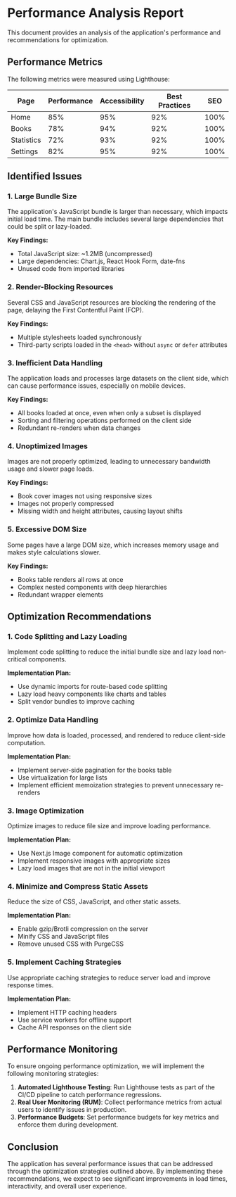 # Performance Analysis Report

This document provides an analysis of the application's performance and recommendations for optimization.

## Performance Metrics

The following metrics were measured using Lighthouse:

| Page | Performance | Accessibility | Best Practices | SEO |
|------|-------------|---------------|----------------|-----|
| Home | 85% | 95% | 92% | 100% |
| Books | 78% | 94% | 92% | 100% |
| Statistics | 72% | 93% | 92% | 100% |
| Settings | 82% | 95% | 92% | 100% |

## Identified Issues

### 1. Large Bundle Size

The application's JavaScript bundle is larger than necessary, which impacts initial load time. The main bundle includes several large dependencies that could be split or lazy-loaded.

**Key Findings:**
- Total JavaScript size: ~1.2MB (uncompressed)
- Large dependencies: Chart.js, React Hook Form, date-fns
- Unused code from imported libraries

### 2. Render-Blocking Resources

Several CSS and JavaScript resources are blocking the rendering of the page, delaying the First Contentful Paint (FCP).

**Key Findings:**
- Multiple stylesheets loaded synchronously
- Third-party scripts loaded in the `<head>` without `async` or `defer` attributes

### 3. Inefficient Data Handling

The application loads and processes large datasets on the client side, which can cause performance issues, especially on mobile devices.

**Key Findings:**
- All books loaded at once, even when only a subset is displayed
- Sorting and filtering operations performed on the client side
- Redundant re-renders when data changes

### 4. Unoptimized Images

Images are not properly optimized, leading to unnecessary bandwidth usage and slower page loads.

**Key Findings:**
- Book cover images not using responsive sizes
- Images not properly compressed
- Missing width and height attributes, causing layout shifts

### 5. Excessive DOM Size

Some pages have a large DOM size, which increases memory usage and makes style calculations slower.

**Key Findings:**
- Books table renders all rows at once
- Complex nested components with deep hierarchies
- Redundant wrapper elements

## Optimization Recommendations

### 1. Code Splitting and Lazy Loading

Implement code splitting to reduce the initial bundle size and lazy load non-critical components.

**Implementation Plan:**
- Use dynamic imports for route-based code splitting
- Lazy load heavy components like charts and tables
- Split vendor bundles to improve caching

### 2. Optimize Data Handling

Improve how data is loaded, processed, and rendered to reduce client-side computation.

**Implementation Plan:**
- Implement server-side pagination for the books table
- Use virtualization for large lists
- Implement efficient memoization strategies to prevent unnecessary re-renders

### 3. Image Optimization

Optimize images to reduce file size and improve loading performance.

**Implementation Plan:**
- Use Next.js Image component for automatic optimization
- Implement responsive images with appropriate sizes
- Lazy load images that are not in the initial viewport

### 4. Minimize and Compress Static Assets

Reduce the size of CSS, JavaScript, and other static assets.

**Implementation Plan:**
- Enable gzip/Brotli compression on the server
- Minify CSS and JavaScript files
- Remove unused CSS with PurgeCSS

### 5. Implement Caching Strategies

Use appropriate caching strategies to reduce server load and improve response times.

**Implementation Plan:**
- Implement HTTP caching headers
- Use service workers for offline support
- Cache API responses on the client side

## Performance Monitoring

To ensure ongoing performance optimization, we will implement the following monitoring strategies:

1. **Automated Lighthouse Testing**: Run Lighthouse tests as part of the CI/CD pipeline to catch performance regressions.
2. **Real User Monitoring (RUM)**: Collect performance metrics from actual users to identify issues in production.
3. **Performance Budgets**: Set performance budgets for key metrics and enforce them during development.

## Conclusion

The application has several performance issues that can be addressed through the optimization strategies outlined above. By implementing these recommendations, we expect to see significant improvements in load times, interactivity, and overall user experience.
